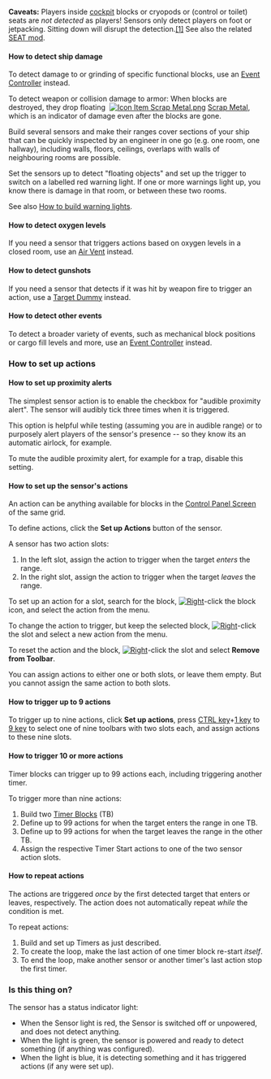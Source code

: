 **Caveats:** Players inside [cockpit](https://spaceengineers.wiki.gg/wiki/Cockpit "Cockpit") blocks or cryopods or (control or toilet) seats are _not detected_ as players! Sensors only detect players on foot or jetpacking. Sitting down will disrupt the detection.[\[1\]](#cite_note-1) See also the related [SEAT mod](https://steamcommunity.com/sharedfiles/filedetails/?id=2668367298&searchtext=).

#### How to detect ship damage

To detect damage to or grinding of specific functional blocks, use an [Event Controller](https://spaceengineers.wiki.gg/wiki/Event_Controller "Event Controller") instead.

To detect weapon or collision damage to armor: When blocks are destroyed, they drop floating  [![Icon Item Scrap Metal.png](https://spaceengineers.wiki.gg/images/thumb/Icon_Item_Scrap_Metal.png/21px-Icon_Item_Scrap_Metal.png?9b5187)](https://spaceengineers.wiki.gg/wiki/Scrap_Metal "Scrap Metal") [Scrap Metal](https://spaceengineers.wiki.gg/wiki/Scrap_Metal "Scrap Metal"), which is an indicator of damage even after the blocks are gone.

Build several sensors and make their ranges cover sections of your ship that can be quickly inspected by an engineer in one go (e.g. one room, one hallway), including walls, floors, ceilings, overlaps with walls of neighbouring rooms are possible.

Set the sensors up to detect "floating objects" and set up the trigger to switch on a labelled red warning light. If one or more warnings light up, you know there is damage in that room, or between these two rooms.

See also [How to build warning lights](https://spaceengineers.wiki.gg/wiki/How_to_build_warning_lights "How to build warning lights").

#### How to detect oxygen levels

If you need a sensor that triggers actions based on oxygen levels in a closed room, use an [Air Vent](https://spaceengineers.wiki.gg/wiki/Air_Vent "Air Vent") instead.

#### How to detect gunshots

If you need a sensor that detects if it was hit by weapon fire to trigger an action, use a [Target Dummy](https://spaceengineers.wiki.gg/wiki/Target_Dummy "Target Dummy") instead.

#### How to detect other events

To detect a broader variety of events, such as mechanical block positions or cargo fill levels and more, use an [Event Controller](https://spaceengineers.wiki.gg/wiki/Event_Controller "Event Controller") instead.

### How to set up actions

#### How to set up proximity alerts

The simplest sensor action is to enable the checkbox for "audible proximity alert". The sensor will audibly tick three times when it is triggered.

This option is helpful while testing (assuming you are in audible range) or to purposely alert players of the sensor's presence -- so they know its an automatic airlock, for example.

To mute the audible proximity alert, for example for a trap, disable this setting.

#### How to set up the sensor's actions

An action can be anything available for blocks in the [Control Panel Screen](https://spaceengineers.wiki.gg/wiki/Control_Panel_Screen "Control Panel Screen") of the same grid.

To define actions, click the **Set up Actions** button of the sensor.

A sensor has two action slots:

1.  In the left slot, assign the action to trigger when the target _enters_ the range.
2.  In the right slot, assign the action to trigger when the target _leaves_ the range.

To set up an action for a slot, search for the block, [![Right](https://commons.wiki.gg/images/thumb/Keyboard_White_Mouse_Right.png/20px-Keyboard_White_Mouse_Right.png?3581de)](https://spaceengineers.wiki.gg/wiki/File:Keyboard_White_Mouse_Right.png "Right")\-click the block icon, and select the action from the menu.

To change the action to trigger, but keep the selected block, [![Right](https://commons.wiki.gg/images/thumb/Keyboard_White_Mouse_Right.png/20px-Keyboard_White_Mouse_Right.png?3581de)](https://spaceengineers.wiki.gg/wiki/File:Keyboard_White_Mouse_Right.png "Right")\-click the slot and select a new action from the menu.

To reset the action and the block, [![Right](https://commons.wiki.gg/images/thumb/Keyboard_White_Mouse_Right.png/20px-Keyboard_White_Mouse_Right.png?3581de)](https://spaceengineers.wiki.gg/wiki/File:Keyboard_White_Mouse_Right.png "Right")\-click the slot and select **Remove from Toolbar**.

You can assign actions to either one or both slots, or leave them empty. But you cannot assign the same action to both slots.

#### How to trigger up to 9 actions

To trigger up to nine actions, click **Set up actions**, press [CTRL key](https://spaceengineers.wiki.gg/wiki/Key_Bindings "Key Bindings")+[1 key](https://spaceengineers.wiki.gg/wiki/Key_Bindings "Key Bindings") to [9 key](https://spaceengineers.wiki.gg/wiki/Key_Bindings "Key Bindings") to select one of nine toolbars with two slots each, and assign actions to these nine slots.

#### How to trigger 10 or more actions

Timer blocks can trigger up to 99 actions each, including triggering another timer.

To trigger more than nine actions:

1.  Build two [Timer Blocks](https://spaceengineers.wiki.gg/wiki/Timer_Block "Timer Block") (TB)
2.  Define up to 99 actions for when the target enters the range in one TB.
3.  Define up to 99 actions for when the target leaves the range in the other TB.
4.  Assign the respective Timer Start actions to one of the two sensor action slots.

#### How to repeat actions

The actions are triggered _once_ by the first detected target that enters or leaves, respectively. The action does not automatically repeat _while_ the condition is met.

To repeat actions:

1.  Build and set up Timers as just described.
2.  To create the loop, make the last action of one timer block re-start _itself_.
3.  To end the loop, make another sensor or another timer's last action stop the first timer.

### Is this thing on?

The sensor has a status indicator light:

*   When the Sensor light is red, the Sensor is switched off or unpowered, and does not detect anything.
*   When the light is green, the sensor is powered and ready to detect something (if anything was configured).
*   When the light is blue, it is detecting something and it has triggered actions (if any were set up).
